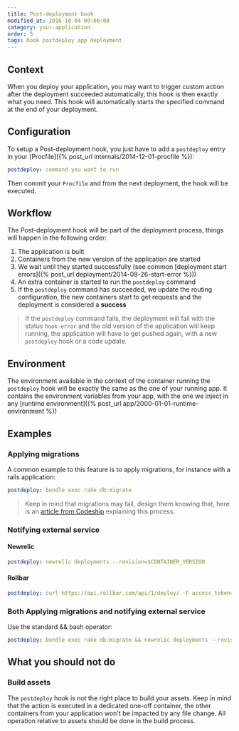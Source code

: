 ```yaml
---
title: Post-deployment hook
modified_at: 2016-10-04 00:00:00
category: your-application
order: 5
tags: hook postdeploy app deployment
---
```


## Context

When you deploy your application, you may want to trigger custom action after
the deployment succeeded automatically, this hook is then exactly what you
need. This hook will automatically starts the specified command at the end of
your deployment.

## Configuration

To setup a Post-deployment hook, you just have to add a `postdeploy` entry in your [Procfile]({% post_url internals/2014-12-01-procfile %}):

```yml
postdeploy: command you want to run
```

Then commit your `Procfile` and from the next deployment, the hook will be executed.

## Workflow

The Post-deployment hook will be part of the deployment process, things will happen in the following order:

1. The application is built
2. Containers from the new version of the application are started
3. We wait until they started successfully (see common [deployment start errors]({% post_url deployment/2014-08-26-start-error %}))
4. An extra container is started to run the `postdeploy` command
5. If the `postdeploy` command has succeeded, we update the routing
   configuration, the new containers start to get requests and the deployment
   is considered a **success**

> If the `postdeploy` command fails, the deployment will fail with the status
> `hook-error` and the old version of the application will keep running, the
> application will have to get pushed again, with a new `postdeploy` hook or a
> code update.

## Environment

The environment available in the context of the container running the
`postdeploy` hook will be exactly the same as the one of your running app. It
contains the environment variables from your app, with the one we inject in any
[runtime environment]({% post_url app/2000-01-01-runtime-environment %})

## Examples

### Applying migrations

A common example to this feature is to apply migrations, for instance with a
rails application:

```yaml
postdeploy: bundle exec rake db:migrate
```

> Keep in mind that migrations may fail, design them knowing that, here is an
> [article from Codeship](https://blog.codeship.com/rails-migrations-zero-downtime/)
> explaining this process.

### Notifying external service

#### Newrelic

```yaml
postdeploy: newrelic deployments --revision=$CONTAINER_VERSION
```

#### Rollbar

```yaml
postdeploy: curl https://api.rollbar.com/api/1/deploy/ -F access_token=$ROLLBAR_ACCESS_TOKEN -F environment=$RAILS_ENV -F revision=$CONTAINER_VERSION -F local_username=scalingo
```

### Both Applying migrations and notifying external service

Use the standard && bash operator:

```yaml
postdeploy: bundle exec rake db:migrate && newrelic deployments --revision=$CONTAINER_VERSION
```

## What you should not do

### Build assets

The `postdeploy` hook is not the right place to build your assets. Keep in mind
that the action is executed in a dedicated one-off container, the other
containers from your application won't be impacted by any file change. All
operation relative to assets should be done in the build process.
